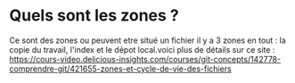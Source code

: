 # Quels sont les zones ?
 Ce sont des zones ou peuvent etre situé un fichier il y a 3 zones en tout : la copie du travail, l'index et le dépot local.voici plus de détails sur ce site : https://cours-video.delicious-insights.com/courses/git-concepts/142778-comprendre-git/421655-zones-et-cycle-de-vie-des-fichiers
